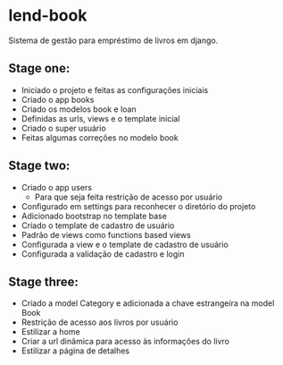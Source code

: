 # lend-book
Sistema de gestão para empréstimo de livros em django.

## Stage one:

* Iniciado o projeto e feitas as configurações iniciais
* Criado o app books
* Criado os modelos book e loan
* Definidas as urls, views e o template inicial
* Criado o super usuário
* Feitas algumas correções no modelo book

## Stage two:

* Criado o app users
    - Para que seja feita restrição de acesso por usuário
* Configurado em settings para reconhecer o diretório do projeto
* Adicionado bootstrap no template base
* Criado o template de cadastro de usuário
* Padrão de views como functions based views
* Configurada a view e o template de cadastro de usuário
* Configurada a validação de cadastro e login

## Stage three:

* Criado a model Category e adicionada a chave estrangeira na model Book
* Restrição de acesso aos livros por usuário
* Estilizar a home
* Criar a url dinâmica para acesso às informações do livro
* Estilizar a página de detalhes

